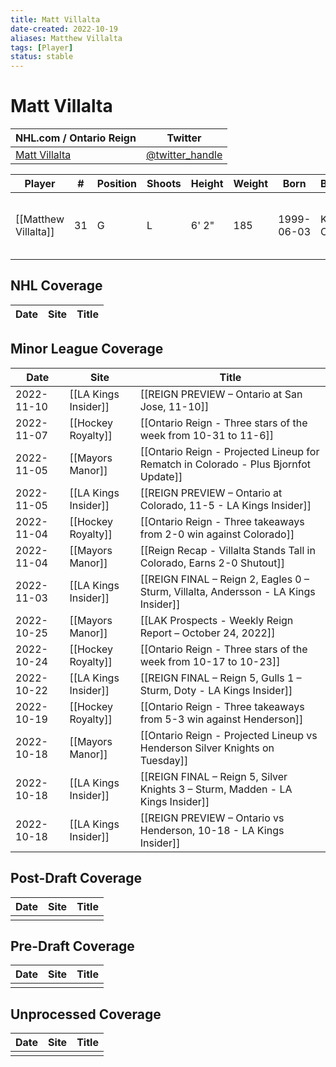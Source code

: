 ```yaml
---
title: Matt Villalta
date-created: 2022-10-19
aliases: Matthew Villalta
tags: [Player]
status: stable
---
```


# Matt Villalta

| NHL.com / Ontario Reign | Twitter                                 |
| ----------------------- | --------------------------------------- |
| [Matt Villalta]()           | [@twitter_handle](https://twitter.com/) | 

| Player | \#  | Position | Shoots | Height | Weight | Born | Birthplace | Draft |
| ------ | --- | -------- | ------ | ------ | ------ | ---- | ---------- | ----- |
| [[Matthew Villalta]] | 31  | G        | L       | 6' 2" | 185 | 1999-06-03 | Kingston, ON, CAN         | LAK 3rd RD, 2017 (72nd)  |



## NHL  Coverage
| Date | Site | Title |
| ---- | ---- | ----- |



## Minor League Coverage
| Date       | Site                 | Title                                                                               |
| ---------- | -------------------- | ----------------------------------------------------------------------------------- |
| 2022-11-10 | [[LA Kings Insider]] | [[REIGN PREVIEW – Ontario at San Jose, 11-10]]                                      |
| 2022-11-07 | [[Hockey Royalty]]   | [[Ontario Reign - Three stars of the week from 10-31 to 11-6]]                      |
| 2022-11-05 | [[Mayors Manor]]     | [[Ontario Reign - Projected Lineup for Rematch in Colorado - Plus Bjornfot Update]] |
| 2022-11-05 | [[LA Kings Insider]] | [[REIGN PREVIEW – Ontario at Colorado, 11-5 - LA Kings Insider]]                    |
| 2022-11-04 | [[Hockey Royalty]]   | [[Ontario Reign - Three takeaways from 2-0 win against Colorado]]                   |
| 2022-11-04 | [[Mayors Manor]]     | [[Reign Recap - Villalta Stands Tall in Colorado, Earns 2-0 Shutout]]               |
| 2022-11-03 | [[LA Kings Insider]] | [[REIGN FINAL – Reign 2, Eagles 0 – Sturm, Villalta, Andersson - LA Kings Insider]] |
| 2022-10-25 | [[Mayors Manor]]     | [[LAK Prospects - Weekly Reign Report – October 24, 2022]]                          |
| 2022-10-24 | [[Hockey Royalty]]   | [[Ontario Reign - Three stars of the week from 10-17 to 10-23]]                     |
| 2022-10-22 | [[LA Kings Insider]] | [[REIGN FINAL – Reign 5, Gulls 1 – Sturm, Doty - LA Kings Insider]]                 |
| 2022-10-19 | [[Hockey Royalty]]   | [[Ontario Reign - Three takeaways from 5-3 win against Henderson]]                  |
| 2022-10-18 | [[Mayors Manor]]     | [[Ontario Reign - Projected Lineup vs Henderson Silver Knights on Tuesday]]         |
| 2022-10-18 | [[LA Kings Insider]] | [[REIGN FINAL – Reign 5, Silver Knights 3 – Sturm, Madden - LA Kings Insider]]      |
| 2022-10-18 | [[LA Kings Insider]] | [[REIGN PREVIEW – Ontario vs Henderson, 10-18 - LA Kings Insider]]                  |



## Post-Draft Coverage
| Date | Site | Title |
| ---- | ---- | ----- |
|      |      |       |



## Pre-Draft Coverage
| Date | Site | Title |
| ---- | ---- | ----- |
|      |      |       |


## Unprocessed Coverage
| Date | Site | Title |
| ---- | ---- | ----- |
|      |      |       |
